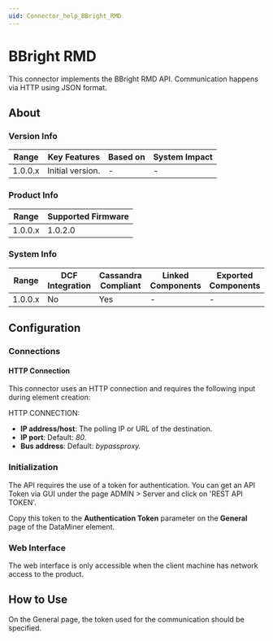 ```yaml
---
uid: Connector_help_BBright_RMD
---
```


# BBright RMD

This connector implements the BBright RMD API. Communication happens via HTTP using JSON format.

## About

### Version Info

| Range              | Key Features                                                                                                     | Based on | System Impact             |
|--------------------|------------------------------------------------------------------------------------------------------------------|----------|---------------------------|
| 1.0.0.x            | Initial version.                                                                                                 | -        | -                         |

### Product Info

| Range     | Supported Firmware     |
|-----------|------------------------|
| 1.0.0.x   | 1.0.2.0                |


### System Info

| Range     | DCF Integration     | Cassandra Compliant     | Linked Components     | Exported Components     |
|-----------|---------------------|-------------------------|-----------------------|-------------------------|
| 1.0.0.x   | No                  | Yes                     | -                     | -                       |

## Configuration

### Connections

#### HTTP Connection

This connector uses an HTTP connection and requires the following input during element creation:

HTTP CONNECTION:

- **IP address/host**: The polling IP or URL of the destination.
- **IP port**: Default: *80*.
- **Bus address**: Default: *bypassproxy.*

### Initialization

The API requires the use of a token for authentication. You can get an API Token via GUI under the page ADMIN > Server and click on 'REST API TOKEN'.

Copy this token to the **Authentication Token** parameter on the **General** page of the DataMiner element.

### Web Interface

The web interface is only accessible when the client machine has network access to the product.

## How to Use

On the General page, the token used for the communication should be specified.
